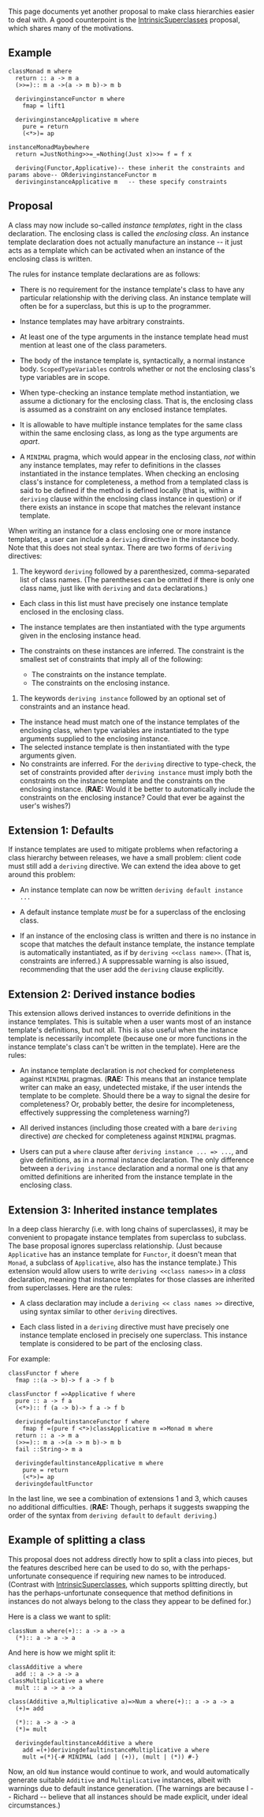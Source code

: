 
This page documents yet another proposal to make class hierarchies easier to deal with. A good counterpoint is the [IntrinsicSuperclasses](intrinsic-superclasses) proposal, which shares many of the motivations.

## Example

```
classMonad m where
  return :: a -> m a
  (>>=):: m a ->(a -> m b)-> m b

  derivinginstanceFunctor m where
    fmap = lift1

  derivinginstanceApplicative m where
    pure = return
    (<*>)= ap

instanceMonadMaybewhere
  return =JustNothing>>=_=Nothing(Just x)>>= f = f x

  deriving(Functor,Applicative)-- these inherit the constraints and params above-- ORderivinginstanceFunctor m
  derivinginstanceApplicative m   -- these specify constraints
```

## Proposal


A class may now include so-called *instance templates*, right in the class declaration. The enclosing class is called the *enclosing class*. An instance template declaration does not actually manufacture an instance -- it just acts as a template which can be activated when an instance of the enclosing class is written.


The rules for instance template declarations are as follows:

- There is no requirement for the instance template's class to have any particular relationship with the deriving class. An instance template will often be for a superclass, but this is up to the programmer.

- Instance templates may have arbitrary constraints.

- At least one of the type arguments in the instance template head must mention at least one of the class parameters.

- The body of the instance template is, syntactically, a normal instance body. `ScopedTypeVariables` controls whether or not the enclosing class's type variables are in scope.

- When type-checking an instance template method instantiation, we assume a dictionary for the enclosing class. That is, the enclosing class is assumed as a constraint on any enclosed instance templates.

- It is allowable to have multiple instance templates for the same class within the same enclosing class, as long as the type arguments are *apart*.

- A `MINIMAL` pragma, which would appear in the enclosing class, *not* within any instance templates, may refer to definitions in the classes instantiated in the instance templates. When checking an enclosing class's instance for completeness, a method from a templated class is said to be defined if the method is defined locally (that is, within a `deriving` clause within the enclosing class instance in question) or if there exists an instance in scope that matches the relevant instance template.


When writing an instance for a class enclosing one or more instance templates, a user can include a `deriving` directive in the instance body. Note that this does not steal syntax. There are two forms of `deriving` directives:

1. The keyword `deriving` followed by a parenthesized, comma-separated list of class names. (The parentheses can be omitted if there is only one class name, just like with `deriving` and `data` declarations.)

  - Each class in this list must have precisely one instance template enclosed in the enclosing class.
  - The instance templates are then instantiated with the type arguments given in the enclosing instance head. 
  - The constraints on these instances are inferred. The constraint is the smallest set of constraints that imply all of the following:

    - The constraints on the instance template.
    - The constraints on the enclosing instance.

1. The keywords `deriving instance` followed by an optional set of constraints and an instance head.

  - The instance head must match one of the instance templates of the enclosing class, when type variables are instantiated to the type arguments supplied to the enclosing instance.
  - The selected instance template is then instantiated with the type arguments given.
  - No constraints are inferred. For the `deriving` directive to type-check, the set of constraints provided after `deriving instance` must imply both the constraints on the instance template and the constraints on the enclosing instance. (**RAE:** Would it be better to automatically include the constraints on the enclosing instance? Could that ever be against the user's wishes?)

## Extension 1: Defaults


If instance templates are used to mitigate problems when refactoring a class hierarchy between releases, we have a small problem: client code must still add a `deriving` directive. We can extend the idea above to get around this problem:

- An instance template can now be written `deriving default instance ...`

- A default instance template *must* be for a superclass of the enclosing class.

- If an instance of the enclosing class is written and there is no instance in scope that matches the default instance template, the instance template is automatically instantiated, as if by `deriving <<class name>>`. (That is, constraints are inferred.) A suppressable warning is also issued, recommending that the user add the `deriving` clause explicitly.

## Extension 2: Derived instance bodies


This extension allows derived instances to override definitions in the instance templates. This is suitable when a user wants most of an instance template's definitions, but not all. This is also useful when the instance template is necessarily incomplete (because one or more functions in the instance template's class can't be written in the template). Here are the rules:

- An instance template declaration is *not* checked for completeness against `MINIMAL` pragmas. (**RAE:** This means that an instance template writer can make an easy, undetected mistake, if the user intends the template to be complete. Should there be a way to signal the desire for completeness? Or, probably better, the desire for incompleteness, effectively suppressing the completeness warning?)

- All derived instances (including those created with a bare `deriving` directive) *are* checked for completeness against `MINIMAL` pragmas.

- Users can put a `where` clause after `deriving instance ... => ...`, and give definitions, as in a normal instance declaration. The only difference between a `deriving instance` declaration and a normal one is that any omitted definitions are inherited from the instance template in the enclosing class.

## Extension 3: Inherited instance templates


In a deep class hierarchy (i.e. with long chains of superclasses), it may be convenient to propagate instance templates from superclass to subclass. The base proposal ignores superclass relationship. (Just because `Applicative` has an instance template for `Functor`, it doesn't mean that `Monad`, a subclass of `Applicative`, also has the instance template.) This extension would allow users to write `deriving <<class names>>` in a *class* declaration, meaning that instance templates for those classes are inherited from superclasses. Here are the rules:

- A class declaration may include a `deriving << class names >>` directive, using syntax similar to other `deriving` directives.

- Each class listed in a `deriving` directive must have precisely one instance template enclosed in precisely one superclass. This instance template is considered to be part of the enclosing class.


For example:

```
classFunctor f where
  fmap ::(a -> b)-> f a -> f b

classFunctor f =>Applicative f where
  pure :: a -> f a
  (<*>):: f (a -> b)-> f a -> f b

  derivingdefaultinstanceFunctor f where
    fmap f =(pure f <*>)classApplicative m =>Monad m where
  return :: a -> m a
  (>>=):: m a ->(a -> m b)-> m b
  fail ::String-> m a

  derivingdefaultinstanceApplicative m where
    pure = return
    (<*>)= ap
  derivingdefaultFunctor
```


In the last line, we see a combination of extensions 1 and 3, which causes no additional difficulties. (**RAE:** Though, perhaps it suggests swapping the order of the syntax from `deriving default` to `default deriving`.)

## Example of splitting a class


This proposal does not address directly how to split a class into pieces, but the features described here can be used to do so, with the perhaps-unfortunate consequence if requiring new names to be introduced. (Contrast with [IntrinsicSuperclasses](intrinsic-superclasses), which supports splitting directly, but has the perhaps-unfortunate consequence that method definitions in instances do not always belong to the class they appear to be defined for.)


Here is a class we want to split:

```
classNum a where(+):: a -> a -> a
  (*):: a -> a -> a
```


And here is how we might split it:

```
classAdditive a where
  add :: a -> a -> a
classMultiplicative a where
  mult :: a -> a -> a

class(Additive a,Multiplicative a)=>Num a where(+):: a -> a -> a
  (+)= add

  (*):: a -> a -> a
  (*)= mult

  derivingdefaultinstanceAdditive a where
    add =(+)derivingdefaultinstanceMultiplicative a where
    mult =(*){-# MINIMAL (add | (+)), (mult | (*)) #-}
```


Now, an old `Num` instance would continue to work, and would automatically generate suitable `Additive` and `Multiplicative` instances, albeit with warnings due to default instance generation. (The warnings are because I -- Richard -- believe that all instances should be made explicit, under ideal circumstances.)
